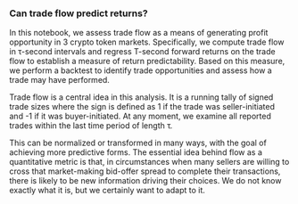 ### Can trade flow predict returns?

In this notebook, we assess trade flow as a means of generating profit opportunity in 3 crypto token markets. Specifically, we compute trade flow in τ-second intervals and regress T-second forward returns on the trade flow to establish a measure of return predictability. Based on this measure, we perform a backtest to identify trade opportunities and assess how a trade may have performed.

Trade flow is a central idea in this analysis. It is a running tally of signed trade sizes where the sign is defined as 1 if the trade was seller-initiated and -1 if it was buyer-initiated. At any moment, we examine all reported trades within the last time period of length τ. 
  
This can be normalized or transformed in many ways, with the goal of achieving more predictive forms. The essential idea behind flow as a quantitative metric is that, in circumstances when many sellers are willing to cross that market-making bid-offer spread to complete their transactions, there is likely to be new information driving their choices. We do not know exactly what it is, but we certainly want to adapt to it. 
